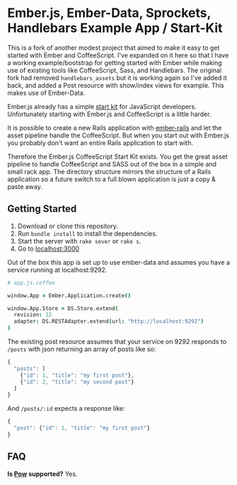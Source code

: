 # Ember.js, Ember-Data, Sprockets, Handlebars Example App / Start-Kit

This is a fork of another modest project that aimed to make it easy to get started with Ember and CoffeeScript. I've expanded on it here so that I have a working example/bootstrap for getting started with Ember while making use of existing tools like CoffeeScript, Sass, and Handlebars. The original fork had removed `handlebars_assets` but it is working again so I've added it back, and added a Post resource with show/index views for example. This makes use of Ember-Data.

Ember.js already has a simple [start kit](https://github.com/emberjs/starter-kit) for JavaScript developers. Unfortunately starting with Ember.js and CoffeeScript is a little harder.

It is possible to create a new Rails application with [ember-rails](https://github.com/emberjs/ember-rails) and let the asset pipeline handle the CoffeeScript. But when you start out with Ember.js you probably don't want an entire Rails application to start with.

Therefore the Ember.js CoffeeScript Start Kit exists. You get the great asset pipeline to handle CoffeeScript and SASS out of the box in a simple and small rack app. The directory structure mirrors the structure of a Rails application so a future switch to a full blown application is just a copy & paste away.

## Getting Started
1. Download or clone this repository.
2. Run `bundle install` to install the dependencies.
3. Start the server with `rake sever` or `rake s`.
4. Go to [localhost:3000](http://localhost:3000)

Out of the box this app is set up to use ember-data and assumes you have a service running at localhost:9292.

```coffee
# app.js.coffee

window.App = Ember.Application.create()

window.App.Store = DS.Store.extend(
  revision: 12
  adapter: DS.RESTAdapter.extend(url: "http://localhost:9292")
)
```

The existing post resource assumes that your service on 9292 responds to `/posts` with json returning an array of posts like so:

```js
{ 
  "posts": [
    {"id": 1, "title": "my first post"}, 
    {"id": 2, "title": "my second post"}
  ]
}
```

And `/posts/:id` expects a response like:

```js
{
  "post": {"id": 1, "title": "my first post"}
}
```

## FAQ
**Is [Pow](http://pow.cx/) supported?**
Yes.